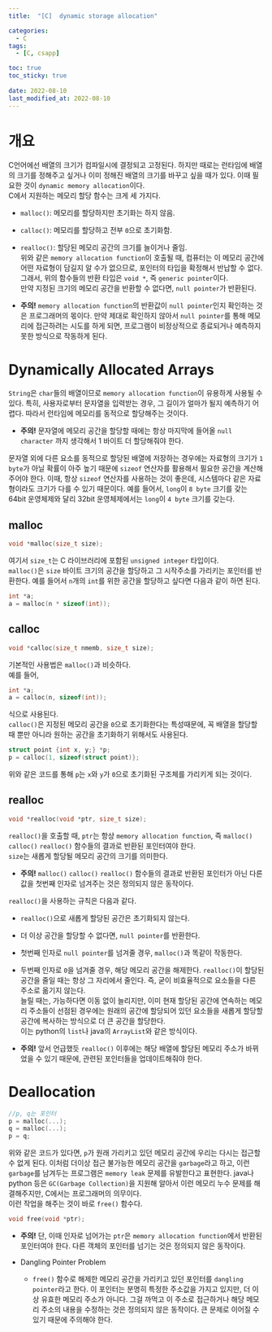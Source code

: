 ```yaml
---
title:  "[C]  dynamic storage allocation"

categories:
  - C
tags:
  - [C, csapp]

toc: true
toc_sticky: true
 
date: 2022-08-10
last_modified_at: 2022-08-10
---
```

# 개요
C언어에선 배열의 크기가 컴파일시에 결정되고 고정된다. 하지만 때로는 런타임에 배열의 크기를 정해주고 싶거나 이미 정해진 배열의 크기를 바꾸고 싶을 때가 있다. 이때 필요한 것이 `dynamic memory allocation`이다.  
C에서 지원하는 메모리 할당 함수는 크게 세 가지다.
- `malloc()`: 메모리를 할당하지만 초기화는 하지 않음.
- `calloc()`: 메모리를 할당하고 전부 `0`으로 초기화함.
- `realloc()`: 할당된 메모리 공간의 크기를 늘이거나 줄임.   
위와 같은 `memory allocation function`이 호출될 때, 컴퓨터는 이 메모리 공간에 어떤 자료형이 담길지 알 수가 없으므로, 포인터의 타입을 확정해서 반납할 수 없다. 그래서, 위의 함수들의 반환 타입은 `void *`, 즉 `generic pointer`이다.   
만약 지정된 크기의 메모리 공간을 반환할 수 없다면, `null pointer`가 반환된다.  
  
- **주의!** `memory allocation function`의 반환값이 `null pointer`인지 확인하는 것은 프로그래머의 몫이다. 만약 제대로 확인하지 않아서 `null pointer`를 통해 메모리에 접근하려는 시도를 하게 되면, 프로그램이 비정상적으로 종료되거나 예측하지 못한 방식으로 작동하게 된다.   
  
  
# Dynamically Allocated Arrays
`String`은 `char`들의 배열이므로 `memory allocation function`이 유용하게 사용될 수 있다. 특히, 사용자로부터 문자열을 입력받는 경우, 그 길이가 얼마가 될지 예측하기 어렵다. 따라서 런타임에 메모리를 동적으로 할당해주는 것이다.  
  
- **주의!** 문자열에 메모리 공간을 할당할 때에는 항상 마지막에 들어올 `null character` 까지 생각해서 1 바이트 더 할당해줘야 한다.
  
문자열 외에 다른 요소를 동적으로 할당된 배열에 저장하는 경우에는 자료형의 크기가 `1 byte`가 아닐 확률이 아주 높기 때문에 `sizeof` 연산자를 활용해서 필요한 공간을 계산해주어야 한다. 이때, 항상 `sizeof` 연산자를 사용하는 것이 좋은데, 시스템마다 같은 자료형이라도 크기가 다를 수 있기 때문이다. 예를 들어서, `long`이 `8 byte` 크기를 갖는 64bit 운영체제와 달리 32bit 운영체제에서는 `long`이 `4 byte` 크기를 갖는다.   

## malloc
```c
void *malloc(size_t size);
```  
여기서 `size_t`는 C 라이브러리에 포함된 `unsigned integer` 타입이다.  
`malloc()`은 `size` 바이트 크기의 공간을 할당하고 그 시작주소를 가리키는 포인터를 반환한다. 예를 들어서 `n`개의 `int`를 위한 공간을 할당하고 싶다면 다음과 같이 하면 된다.  
  
```c
int *a;
a = malloc(n * sizeof(int));
```

## calloc
```c
void *calloc(size_t nmemb, size_t size);
```
기본적인 사용법은 `malloc()`과 비슷하다.  
예를 들어,  
```c
int *a;
a = calloc(n, sizeof(int));
```
식으로 사용된다.  
`calloc()`은 지정된 메모리 공간을 `0`으로 초기화한다는 특성때문에, 꼭 배열을 할당할 때 뿐만 아니라 원하는 공간을 초기화하기 위해서도 사용된다.  
```c
struct point {int x, y;} *p;
p = calloc(1, sizeof(struct point)};
```
위와 같은 코드를 통해 `p`는 `x`와 `y`가 `0`으로 초기화된 구조체를 가리키게 되는 것이다.

## realloc
```c
void *realloc(void *ptr, size_t size);
```
`realloc()`을 호출할 때, `ptr`는 항상 `memory allocation function`, 즉 `malloc()` `calloc()` `realloc()` 함수들의 결과로 반환된 포인터여야 한다.  
`size`는 새롭게 할당될 메모리 공간의 크기를 의미한다.  
  
- **주의!** `malloc()` `calloc()` `realloc()` 함수들의 결과로 반환된 포인터가 아닌 다른 값을 첫번째 인자로 넘겨주는 것은 정의되지 않은 동작이다.  
   
`realloc()`을 사용하는 규칙은 다음과 같다.
- `realloc()`으로 새롭게 할당된 공간은 초기화되지 않는다.
- 더 이상 공간을 할당할 수 없다면, `null pointer`를 반환한다.
- 첫번째 인자로 `null pointer`를 넘겨줄 경우, `malloc()`과 똑같이 작동한다.
- 두번째 인자로 `0`을 넘겨줄 경우, 해당 메모리 공간을 해제한다.
`realloc()`이 할당된 공간을 줄일 때는 항상 그 자리에서 줄인다. 즉, 굳이 비효율적으로 요소들을 다른 주소로 옮기지 않는다.  
늘릴 때는, 가능하다면 이동 없이 늘리지만, 이미 현재 할당된 공간에 연속하는 메모리 주소들이 선점된 경우에는 원래의 공간에 할당되어 있던 요소들을 새롭게 할당할 공간에 복사하는 방식으로 더 큰 공간을 할당한다.  
이는 python의 `list`나 java의 `ArrayList`와 같은 방식이다.   
  
- **주의!** 앞서 언급했듯 `realloc()` 이후에는 해당 배열에 할당된 메모리 주소가 바뀌었을 수 있기 때문에, 관련된 포인터들을 업데이트해줘야 한다.  

# Deallocation
```c
//p, q는 포인터
p = malloc(...);
q = malloc(...);
p = q;
```
위와 같은 코드가 있다면, `p`가 원래 가리키고 있던 메모리 공간에 우리는 다시는 접근할수 없게 된다. 이처럼 더이상 접근 불가능한 메모리 공간을 `garbage`라고 하고, 이런 `garbage`를 남겨두는 프로그램은 `memory leak` 문제를 유발한다고 표현한다. java나 python 등은 `GC(Garbage Collection)`을 지원해 알아서 이런 메모리 누수 문제를 해결해주지만, C에서는 프로그래머의 의무이다.  
이런 작업을 해주는 것이 바로 `free()` 함수다.
```c
void free(void *ptr);
```
- **주의!** 단, 이때 인자로 넘어가는 `ptr`은 `memory allocation function`에서 반환된 포인터여야 한다. 다른 객체의 포인터를 넘기는 것은 정의되지 않은 동작이다.   

- Dangling Pointer Problem
  - `free()` 함수로 해제한 메모리 공간을 가리키고 있던 포인터를 `dangling pointer`라고 한다. 이 포인터는 분명히 특정한 주소값을 가지고 있지만, 더 이상 유효한 메모리 주소가 아니다. 그걸 까먹고 이 주소로 접근하거나 해당 메모리 주소의 내용을 수정하는 것은 정의되지 않은 동작이다. 큰 문제로 이어질 수 있기 때문에 주의해야 한다.
